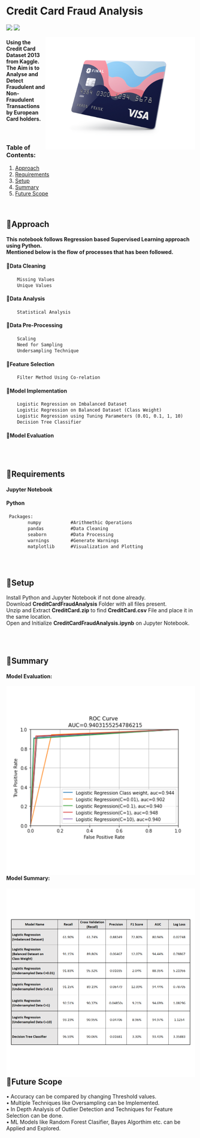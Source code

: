 # Credit Card Fraud Analysis  

<img src="https://img.shields.io/badge/-Jupyter%20Notebook-orange"> <img src="https://img.shields.io/badge/Language-Python-gold">
  
<img align="right" src="https://github.com/GarethSequeira/Credit-Card-Fraud-Analysis/blob/main/CreditCardFraudAnalysis/Images/CreditCardSq.png" width="400">  
  
#### Using the Credit Card Dataset 2013 from Kaggle. <br> The Aim is to Analyse and Detect Fraudulent and <br> Non-Fraudulent Transactions by European Card holders.
<br>   
  
### Table of Contents:  
1. [Approach](#Approach)  
2. [Requirements](#Requirements)  
3. [Setup](#Setup)  
4. [Summary](#Summary)  
5. [Future Scope](#Future-Scope)  
<br>  

## 🔸Approach
#### This notebook follows Regression based Supervised Learning approach using Python. <br> Mentioned below is the flow of processes that has been followed.   
  
#### 🔸Data Cleaning
        Missing Values
        Unique Values 
#### 🔸Data Analysis
        Statistical Analysis
#### 🔸Data Pre-Processing
        Scaling
        Need for Sampling
        Undersampling Technique
#### 🔸Feature Selection
        Filter Method Using Co-relation
#### 🔸Model Implementation
        Logistic Regression on Imbalanced Dataset
        Logistic Regression on Balanced Dataset (Class Weight)
        Logistic Regression using Tuning Parameters (0.01, 0.1, 1, 10)
        Decision Tree Classifier
#### 🔸Model Evaluation  
  
<br><br>  
  
## 🔸Requirements  
#### Jupyter Notebook  
#### Python  
     Packages:  
            numpy           #Arithmethic Operations  
            pandas          #Data Cleaning  
            seaborn         #Data Processing  
            warnings        #Generate Warnings  
            matplotlib      #Visualization and Plotting  
   
<br><br>  
  
## 🔸Setup  
Install Python and Jupyter Notebook if not done already.  
Download **CreditCardFraudAnalysis** Folder with all files present.  
Unzip and Extract **CreditCard.zip** to find **CreditCard.csv** File and place it in the same location.  
Open and Initialize **CreditCardFraudAnalysis.ipynb** on Jupyter Notebook.  
<br><br><br>    
  
## 🔸Summary  
#### Model Evaluation:  
<img align="left" src="https://github.com/GarethSequeira/Credit-Card-Fraud-Analysis/blob/main/CreditCardFraudAnalysis/Images/ModelSummary1.png" width="600">   
<br><br><br><br><br><br><br><br><br><br><br><br><br><br><br><br><br><br><br><br><br><br><br><br>  

#### Model Summary:  
<img align="left" src="https://github.com/GarethSequeira/Credit-Card-Fraud-Analysis/blob/main/CreditCardFraudAnalysis/Images/ModelSummary2.png" width="600">   
<br><br><br><br><br><br><br><br><br><br><br><br><br><br><br><br><br><br><br><br><br><br><br><br>  

## 🔸Future Scope  
• Accuracy can be compared by changing Threshold values.  
• Multiple Techniques like Oversampling can be Implemented.  
• In Depth Analysis of Outlier Detection and Techniques for Feature Selection can be done.  
• ML Models like Random Forest Clasifier, Bayes Algorthim etc. can be Applied and Explored.    
